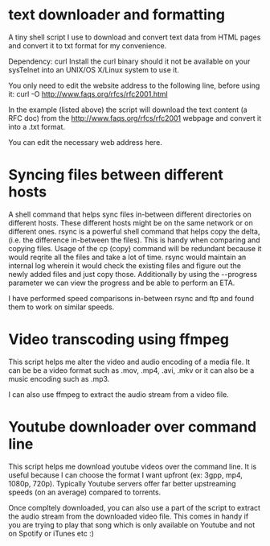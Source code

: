text downloader and formatting
==========================================

A tiny shell script I use to download and convert text data from HTML pages and convert it to txt format for my convenience.

Dependency: curl
Install the curl binary should it not be available on your sysTelnet into an UNIX/OS X/Linux system to use it.

You only need to edit the website address to the following line, before using it:
curl -O http://www.faqs.org/rfcs/rfc2001.html

In the example (listed above) the script will download the text content (a RFC doc) from the http://www.faqs.org/rfcs/rfc2001 webpage and convert it into a .txt format. 

You can edit the necessary web address here.



Syncing files between different hosts
==========================================

A shell command that helps sync files in-between different directories on different hosts. These different hosts might be on the same network or on different ones. 
rsync is a powerful shell command that helps copy the delta, (i.e. the difference in-between the files).
This is handy when comparing and copying files. Usage of the cp (copy) command will be redundant because it would reqrite all the files and take a lot of time.
rsync would maintain an internal log wherein it would check the existing files and figure out the newly added files and just copy those.
Additionally by using the --progress parameter we can view the progress and be able to perform an ETA.

I have performed speed comparisons in-between rsync and ftp and found them to work on similar speeds.



Video transcoding using ffmpeg
==========================================
This script helps me alter the video and audio encoding of a media file. It can be be a video format such as .mov, .mp4, .avi, .mkv or it can also be a music encoding such as .mp3.

I can also use ffmpeg to extract the audio stream from a video file.




Youtube downloader over command line
==========================================
This script helps me download youtube videos over the command line. It is useful because I can choose the format I want upfront (ex: 3gpp, mp4, 1080p, 720p).
Typically Youtube servers offer far better upstreaming speeds (on an average) compared to torrents.

Once compltely downloaded, you can also use a part of the script to extract the audio stream from the downloaded video file. This comes in handy if you are trying to play that song which is only available on Youtube and not on Spotify or iTunes etc :)



